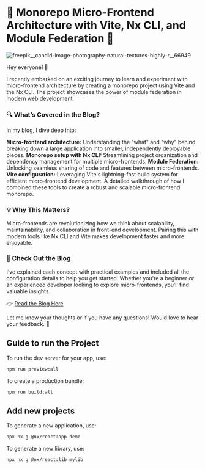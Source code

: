 # 🚀 Monorepo Micro-Frontend Architecture with Vite, Nx CLI, and Module Federation 🚀

![freepik__candid-image-photography-natural-textures-highly-r__66949](https://github.com/user-attachments/assets/b47d6ec1-939d-4eb6-bbe4-e8a28d7ea273)

Hey everyone! 👋

I recently embarked on an exciting journey to learn and experiment with micro-frontend architecture by creating a monorepo project using Vite and the Nx CLI. The project showcases the power of module federation in modern web development.

### 🔍 What’s Covered in the Blog?
In my blog, I dive deep into:

**Micro-frontend architecture:** Understanding the "what" and "why" behind breaking down a large application into smaller, independently deployable pieces.
**Monorepo setup with Nx CLI:** Streamlining project organization and dependency management for multiple micro-frontends.
**Module Federation:** Unlocking seamless sharing of code and features between micro-frontends.
**Vite configuration:** Leveraging Vite's lightning-fast build system for efficient micro-frontend development.
A detailed walkthrough of how I combined these tools to create a robust and scalable micro-frontend monorepo.

### 💡 Why This Matters?
Micro-frontends are revolutionizing how we think about scalability, maintainability, and collaboration in front-end development. Pairing this with modern tools like Nx CLI and Vite makes development faster and more enjoyable.

### 📖 Check Out the Blog
I’ve explained each concept with practical examples and included all the configuration details to help you get started. Whether you're a beginner or an experienced developer looking to explore micro-frontends, you’ll find valuable insights.

👉 [Read the Blog Here](https://dev.to/hxnain619/monorepo-and-micro-frontends-using-module-federation-vite-1e47)

Let me know your thoughts or if you have any questions! Would love to hear your feedback. 🙌

## Guide to run the Project

To run the dev server for your app, use:

```sh
npm run preview:all
```

To create a production bundle:

```sh
npm run build:all
```

## Add new projects

To generate a new application, use:

```sh
npx nx g @nx/react:app demo
```

To generate a new library, use:

```sh
npx nx g @nx/react:lib mylib
```
